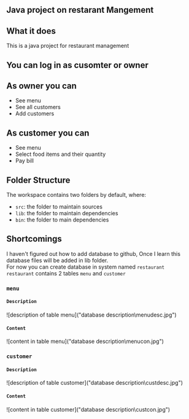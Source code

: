 ## Java project on restarant Mangement

## What it does
This is a java project for restaurant management <br>

## You can log in as cusomter or owner 

## As owner you can
- See menu
- See all customers
- Add customers
## As customer you can
- See menu
- Select food items and their quantity
- Pay bill
 

## Folder Structure

The workspace contains two folders by default, where:

- `src`: the folder to maintain sources
- `lib`: the folder to maintain dependencies
- `bin`: the folder to main dependencies

## Shortcomings 
I haven't figured out how to add database to github,
Once I learn this database files will be added in lib folder. <br>
For now you can create database in system named `restaurant` <br>
`restaurant` contains 2 tables `menu` and `customer`

### `menu`
#### `Description`
![description of table menu]("database description\menudesc.jpg")

#### `Content`
![content in table menu]("database description\menucon.jpg")

### `customer`
#### `Description`
![description of table customer]("database description\custdesc.jpg")

#### `Content`
![content in table customer]("database description\custcon.jpg")

